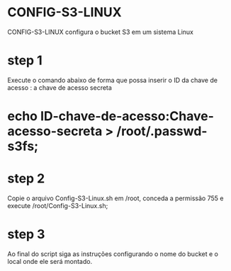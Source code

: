 # CONFIG-S3-LINUX
CONFIG-S3-LINUX  configura o bucket S3 em um sistema Linux

# step 1
Execute o comando abaixo de forma que possa inserir o ID da chave de acesso : a chave de acesso secreta

# echo ID-chave-de-acesso:Chave-acesso-secreta > /root/.passwd-s3fs;

# step 2
Copie o arquivo Config-S3-Linux.sh em /root, conceda a permissão 755 e execute /root/Config-S3-Linux.sh;

# step 3
Ao final do script siga as instruções configurando o nome do bucket e o local onde ele será montado.
